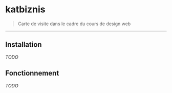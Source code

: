 # katbiznis

> Carte de visite dans le cadre du cours de design web

* * *

## Installation

_TODO_

## Fonctionnement

_TODO_
